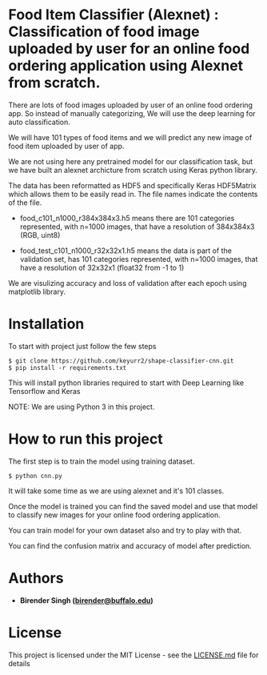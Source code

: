 Food Item Classifier (Alexnet) : Classification of food image uploaded by user for an online food ordering application using Alexnet from scratch.
==================

There are lots of food images uploaded by user of an online food ordering app. So instead of manually categorizing, We will use the deep learning for auto classification.

We will have 101 types of food items and we will predict any new image of food item uploaded by user of app.

We are not using here any pretrained model for our classification task, but we have built an alexnet archicture from scratch using Keras python library.

The data has been reformatted as HDF5 and specifically Keras HDF5Matrix which allows them to be easily read in. The file names indicate the contents of the file.

* food_c101_n1000_r384x384x3.h5 means there are 101 categories represented, with n=1000 images, that have a resolution of 384x384x3 (RGB, uint8)

* food_test_c101_n1000_r32x32x1.h5 means the data is part of the validation set, has 101 categories represented, with n=1000 images, that have a resolution of 32x32x1 (float32 from -1 to 1)

We are visulizing accuracy and loss of validation after each epoch using matplotlib library.

Installation
==================

To start with project just follow the few steps

	$ git clone https://github.com/keyurr2/shape-classifier-cnn.git
	$ pip install -r requirements.txt

This will install python libraries required to start with Deep Learning like Tensorflow and Keras

NOTE: We are using Python 3 in this project.


How to run this project
==================================================
The first step is to train the model using training dataset.

	$ python cnn.py

It will take some time as we are using alexnet and it's 101 classes.

Once the model is trained you can find the saved model and use that model to classify new images for your online food ordering application.

You can train model for your own dataset also and try to play with that.

You can find the confusion matrix and accuracy of model after prediction.

Authors
==================

* **Birender Singh (birender@buffalo.edu)**

License
==================

This project is licensed under the MIT License - see the [LICENSE.md](LICENSE.md) file for details
